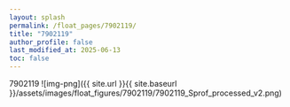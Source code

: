 ```yaml
---
layout: splash
permalink: /float_pages/7902119/
title: "7902119"
author_profile: false
last_modified_at: 2025-06-13
toc: false
---
```

 
7902119
![img-png]({{ site.url }}{{ site.baseurl }}/assets/images/float_figures/7902119/7902119_Sprof_processed_v2.png)